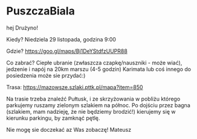 # PuszczaBiala


hej Drużyno!

Kiedy? 	Niedziela 29 listopada, godzina 9:00 

Gdzie?		https://goo.gl/maps/Bj1DeYStdfzUUPR88

Co zabrać?	Ciepłe ubranie (zwłaszcza czapkę/nauszniki - może wiać), jedzenie i napój na 20km marszu (4-5 godzin)
		Karimata lub coś innego do posiedzenia może sie przydać:)

Trasa:		https://mazowsze.szlaki.pttk.pl/mapa?item=850

Na trasie trzeba znaleźć Pułtusk, i ze skrzyżowania w pobliżu którego parkujemy ruszamy zielonym szlakiem na północ.
Po dojściu przez bagna (szlakiem, mam nadzieję, że nie będziemy brodzić!) kierujemy się w kierunku parkingu, by zamknąć pętlę.

Nie mogę sie doczekać az Was zobaczę!
Mateusz
